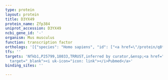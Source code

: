 ```yaml
---
type: protein
layout: protein
title: D3YX49
protein_name: Zfp384
uniprot_accession: D3YX49
ncbi_gene_id: '-'
organism: Mus musculus
function: transcription factor
orthologs: '[{"species": "Homo sapiens", "id": ["<a href=\"/protein/q8tf68\">Q8TF68</a>"]}, {"species": "Rattus norvegicus", "id": ["G3V9M5"]}]'
tfs: ''
targets: 'Nfkb1,P25799,18033,TRRUST,inferred by curator,&ensp;<a href="https://www.ncbi.nlm.nih.gov/pubmed/?term=12061770%5Buid%5D+OR+29087512%5Buid%5D"
  target="_blank"><i uk-icon="icon: link"></i>Pubmed</a>'
binding_sites: ''

---
```

